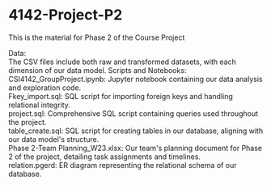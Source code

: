 # 4142-Project-P2
This is the material for Phase 2 of the Course Project<br />
	
Data:<br />
    The CSV files include both raw and transformed datasets, with each dimension of our data model.
Scripts and Notebooks:<br />
    CSI4142_GroupProject.ipynb: Jupyter notebook containing our data analysis and exploration code.<br />
    Fkey_import.sql: SQL script for importing foreign keys and handling relational integrity.<br />
    project.sql: Comprehensive SQL script containing queries used throughout the project.<br />
    table_create.sql: SQL script for creating tables in our database, aligning with our data model's structure.<br />
    Phase 2-Team Planning_W23.xlsx: Our team's planning document for Phase 2 of the project, detailing task assignments and timelines.<br />
    relation.pgerd: ER diagram representing the relational schema of our database.<br />
